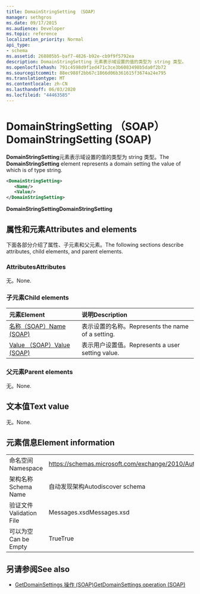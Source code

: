 ```yaml
---
title: DomainStringSetting （SOAP）
manager: sethgros
ms.date: 09/17/2015
ms.audience: Developer
ms.topic: reference
localization_priority: Normal
api_type:
- schema
ms.assetid: 268805b5-baf7-4826-b92e-cb9f9f5792ea
description: DomainStringSetting 元素表示域设置的值的类型为 string 类型。
ms.openlocfilehash: 791c4598d9f1ed471c3ce3b6083498b5da0f2b72
ms.sourcegitcommit: 88ec988f2bb67c1866d06b361615f3674a24e795
ms.translationtype: MT
ms.contentlocale: zh-CN
ms.lasthandoff: 06/03/2020
ms.locfileid: "44463585"
---
```

# <a name="domainstringsetting-soap"></a><span data-ttu-id="c016e-103">DomainStringSetting （SOAP）</span><span class="sxs-lookup"><span data-stu-id="c016e-103">DomainStringSetting (SOAP)</span></span>

<span data-ttu-id="c016e-104">**DomainStringSetting**元素表示域设置的值的类型为 string 类型。</span><span class="sxs-lookup"><span data-stu-id="c016e-104">The **DomainStringSetting** element represents a domain setting the value of which is of type string.</span></span> 
  
```XML
<DomainStringSetting>
   <Name/>
   <Value/>
</DomainStringSetting>
```

 <span data-ttu-id="c016e-105">**DomainStringSetting**</span><span class="sxs-lookup"><span data-stu-id="c016e-105">**DomainStringSetting**</span></span>
## <a name="attributes-and-elements"></a><span data-ttu-id="c016e-106">属性和元素</span><span class="sxs-lookup"><span data-stu-id="c016e-106">Attributes and elements</span></span>

<span data-ttu-id="c016e-107">下面各部分介绍了属性、子元素和父元素。</span><span class="sxs-lookup"><span data-stu-id="c016e-107">The following sections describe attributes, child elements, and parent elements.</span></span>
  
### <a name="attributes"></a><span data-ttu-id="c016e-108">Attributes</span><span class="sxs-lookup"><span data-stu-id="c016e-108">Attributes</span></span>

<span data-ttu-id="c016e-109">无。</span><span class="sxs-lookup"><span data-stu-id="c016e-109">None.</span></span>
  
### <a name="child-elements"></a><span data-ttu-id="c016e-110">子元素</span><span class="sxs-lookup"><span data-stu-id="c016e-110">Child elements</span></span>

|<span data-ttu-id="c016e-111">**元素**</span><span class="sxs-lookup"><span data-stu-id="c016e-111">**Element**</span></span>|<span data-ttu-id="c016e-112">**说明**</span><span class="sxs-lookup"><span data-stu-id="c016e-112">**Description**</span></span>|
|:-----|:-----|
|[<span data-ttu-id="c016e-113">名称（SOAP）</span><span class="sxs-lookup"><span data-stu-id="c016e-113">Name (SOAP)</span></span>](name-soap.md) <br/> |<span data-ttu-id="c016e-114">表示设置的名称。</span><span class="sxs-lookup"><span data-stu-id="c016e-114">Represents the name of a setting.</span></span>  <br/> |
|[<span data-ttu-id="c016e-115">Value （SOAP）</span><span class="sxs-lookup"><span data-stu-id="c016e-115">Value (SOAP)</span></span>](value-soap.md) <br/> |<span data-ttu-id="c016e-116">表示用户设置值。</span><span class="sxs-lookup"><span data-stu-id="c016e-116">Represents a user setting value.</span></span>  <br/> |
   
### <a name="parent-elements"></a><span data-ttu-id="c016e-117">父元素</span><span class="sxs-lookup"><span data-stu-id="c016e-117">Parent elements</span></span>

<span data-ttu-id="c016e-118">无。</span><span class="sxs-lookup"><span data-stu-id="c016e-118">None.</span></span>
  
## <a name="text-value"></a><span data-ttu-id="c016e-119">文本值</span><span class="sxs-lookup"><span data-stu-id="c016e-119">Text value</span></span>

<span data-ttu-id="c016e-120">无。</span><span class="sxs-lookup"><span data-stu-id="c016e-120">None.</span></span>
  
## <a name="element-information"></a><span data-ttu-id="c016e-121">元素信息</span><span class="sxs-lookup"><span data-stu-id="c016e-121">Element information</span></span>

|||
|:-----|:-----|
|<span data-ttu-id="c016e-122">命名空间</span><span class="sxs-lookup"><span data-stu-id="c016e-122">Namespace</span></span>  <br/> |https://schemas.microsoft.com/exchange/2010/Autodiscover  <br/> |
|<span data-ttu-id="c016e-123">架构名称</span><span class="sxs-lookup"><span data-stu-id="c016e-123">Schema Name</span></span>  <br/> |<span data-ttu-id="c016e-124">自动发现架构</span><span class="sxs-lookup"><span data-stu-id="c016e-124">Autodiscover schema</span></span>  <br/> |
|<span data-ttu-id="c016e-125">验证文件</span><span class="sxs-lookup"><span data-stu-id="c016e-125">Validation File</span></span>  <br/> |<span data-ttu-id="c016e-126">Messages.xsd</span><span class="sxs-lookup"><span data-stu-id="c016e-126">Messages.xsd</span></span>  <br/> |
|<span data-ttu-id="c016e-127">可以为空</span><span class="sxs-lookup"><span data-stu-id="c016e-127">Can be Empty</span></span>  <br/> |<span data-ttu-id="c016e-128">True</span><span class="sxs-lookup"><span data-stu-id="c016e-128">True</span></span>  <br/> |
   
## <a name="see-also"></a><span data-ttu-id="c016e-129">另请参阅</span><span class="sxs-lookup"><span data-stu-id="c016e-129">See also</span></span>

- [<span data-ttu-id="c016e-130">GetDomainSettings 操作 (SOAP)</span><span class="sxs-lookup"><span data-stu-id="c016e-130">GetDomainSettings operation (SOAP)</span></span>](getdomainsettings-operation-soap.md)

